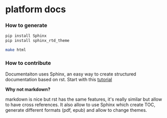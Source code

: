 
platform docs
=============

### How to generate

```bash
pip install Sphinx
pip install sphinx_rtd_theme
```

```bash
make html
```

### How to contribute

Documentaiton uses Sphinx, an easy way to create structured documentation based on rst. Start with
this [tutorial](http://sphinx-doc.org/tutorial.html)

**Why not markdown?**

markdown is nice but rst has the same features, it's really similar but allow to have cross
references. It also allow to use Sphinx which create TOC, generate different formats (pdf, epub) and
allow to change themes.
